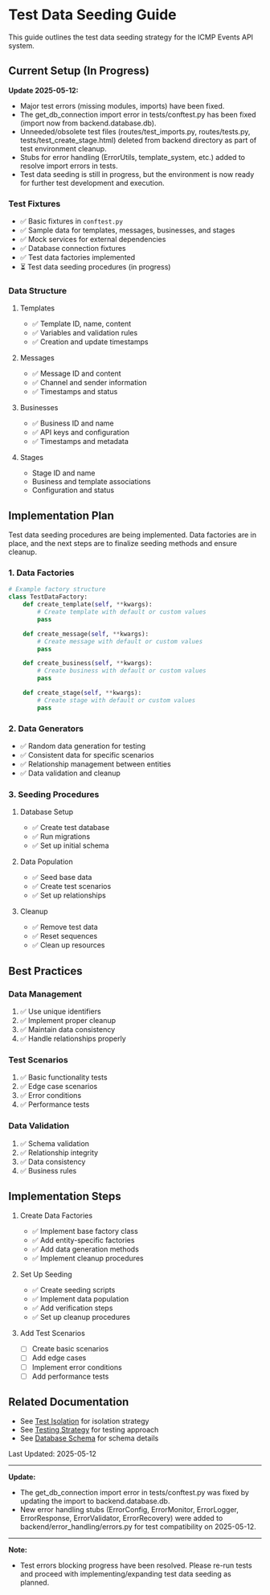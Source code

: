 # Test Data Seeding Guide

This guide outlines the test data seeding strategy for the ICMP Events API system.

## Current Setup (In Progress)

**Update 2025-05-12:**
- Major test errors (missing modules, imports) have been fixed.
- The get_db_connection import error in tests/conftest.py has been fixed (import now from backend.database.db).
- Unneeded/obsolete test files (routes/test_imports.py, routes/tests.py, tests/test_create_stage.html) deleted from backend directory as part of test environment cleanup.
- Stubs for error handling (ErrorUtils, template_system, etc.) added to resolve import errors in tests.
- Test data seeding is still in progress, but the environment is now ready for further test development and execution.

### Test Fixtures
- ✅ Basic fixtures in `conftest.py`
- ✅ Sample data for templates, messages, businesses, and stages
- ✅ Mock services for external dependencies
- ✅ Database connection fixtures
- ✅ Test data factories implemented
- ⏳ Test data seeding procedures (in progress)

### Data Structure
1. Templates
   - ✅ Template ID, name, content
   - ✅ Variables and validation rules
   - ✅ Creation and update timestamps

2. Messages
   - ✅ Message ID and content
   - ✅ Channel and sender information
   - ✅ Timestamps and status

3. Businesses
   - ✅ Business ID and name
   - ✅ API keys and configuration
   - ✅ Timestamps and metadata

4. Stages
   - Stage ID and name
   - Business and template associations
   - Configuration and status

## Implementation Plan

Test data seeding procedures are being implemented. Data factories are in place, and the next steps are to finalize seeding methods and ensure cleanup.

### 1. Data Factories
```python
# Example factory structure
class TestDataFactory:
    def create_template(self, **kwargs):
        # Create template with default or custom values
        pass

    def create_message(self, **kwargs):
        # Create message with default or custom values
        pass

    def create_business(self, **kwargs):
        # Create business with default or custom values
        pass

    def create_stage(self, **kwargs):
        # Create stage with default or custom values
        pass
```

### 2. Data Generators
- ✅ Random data generation for testing
- ✅ Consistent data for specific scenarios
- ✅ Relationship management between entities
- ✅ Data validation and cleanup

### 3. Seeding Procedures
1. Database Setup
   - ✅ Create test database
   - ✅ Run migrations
   - ✅ Set up initial schema

2. Data Population
   - ✅ Seed base data
   - ✅ Create test scenarios
   - ✅ Set up relationships

3. Cleanup
   - ✅ Remove test data
   - ✅ Reset sequences
   - ✅ Clean up resources

## Best Practices

### Data Management
1. ✅ Use unique identifiers
2. ✅ Implement proper cleanup
3. ✅ Maintain data consistency
4. ✅ Handle relationships properly

### Test Scenarios
1. ✅ Basic functionality tests
2. ✅ Edge case scenarios
3. ✅ Error conditions
4. ✅ Performance tests

### Data Validation
1. ✅ Schema validation
2. ✅ Relationship integrity
3. ✅ Data consistency
4. ✅ Business rules

## Implementation Steps

1. Create Data Factories
   - ✅ Implement base factory class
   - ✅ Add entity-specific factories
   - ✅ Add data generation methods
   - ✅ Implement cleanup procedures

2. Set Up Seeding
   - ✅ Create seeding scripts
   - ✅ Implement data population
   - ✅ Add verification steps
   - ✅ Set up cleanup procedures

3. Add Test Scenarios
   - [ ] Create basic scenarios
   - [ ] Add edge cases
   - [ ] Implement error conditions
   - [ ] Add performance tests

## Related Documentation
- See [Test Isolation](test_isolation.md) for isolation strategy
- See [Testing Strategy](testing_strategy.md) for testing approach
- See [Database Schema](database_schema.md) for schema details

Last Updated: 2025-05-12

---
**Update:**
- The get_db_connection import error in tests/conftest.py was fixed by updating the import to backend.database.db.
- New error handling stubs (ErrorConfig, ErrorMonitor, ErrorLogger, ErrorResponse, ErrorValidator, ErrorRecovery) were added to backend/error_handling/errors.py for test compatibility on 2025-05-12.


---
**Note:**
- Test errors blocking progress have been resolved. Please re-run tests and proceed with implementing/expanding test data seeding as planned.